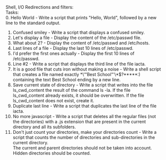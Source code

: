 Shell, I/O Redirections and filters:<br>
Tasks: <br>
0. Hello World - Write a script that prints "Hello, World", followed by a new line to the standard output.<br>
1. Confused smiley - Write a script that displays a confused smiley.<br>
2. Let's display a file - Display the content of the /etc/passwd file.<br>
3. What about 2? - Display the content of /etc/passwd and /etc/hosts.<br>
4. Last lines of a file - Display the last 10 lines of /etc/passwd.<br>
5. I'd prefer the first ones actually - Display the first 10 lines of /etc/passwd.<br>
6. Line #2 - Write a script that displays the third line of the file iacta.<br>
7. It is a good file that cuts iron without making a noise - Write a shell script that creates a file named exactly \*\\'"Best School"\'\\*$\?\*\*\*\*\*:) containing the text Best School ending by a new line.<br>
8. Save current state of directory - Write a script that writes into the file ls_cwd_content the result of the command ls -la. If the file ls_cwd_content already exists, it should be overwritten. If the file ls_cwd_content does not exist, create it.<br>
9. Duplicate last line - Write a script that duplicates the last line of the file iacta.<br>
10. No more javascript - Write a script that deletes all the regular files (not the directories) with a .js extension that are present in the current directory and all its subfolders.<br>
11. Don't just count your directories, make your directories count - Write a script that counts the number of directories and sub-directories in the current directory.<br>
The current and parent directories should not be taken into account.<br>
Hidden directories should be counted.<br>